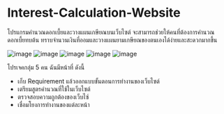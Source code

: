 # Interest-Calculation-Website

โปรแกรมคำนวณดอกเบี้ยและวางแผนเกษียณบนเว็บไซต์ จะสามารถช่วยให้คนที่ต้องการคำนวณดอกเบี้ยทบต้น ทราบจำนวนเงินที่ออมและวางแผนยามเกษียณของตนเองได้ง่ายและสะดวกมากขึ้น

![image](https://github.com/user-attachments/assets/7afde3d8-3719-4113-89f6-e5293ee5fb28)
![image](https://github.com/user-attachments/assets/b3557d02-7d57-494a-948b-a5c5beafee15)
![image](https://github.com/user-attachments/assets/4a914f0f-e3c3-4e9a-aa8e-431a385c5b0c)
![image](https://github.com/user-attachments/assets/13e2256e-d4a1-4273-ac49-b443e76bd072)
![image](https://github.com/user-attachments/assets/19f72679-65bf-421a-834d-f108fd1373fe)

โปรเจคกลุ่ม 5 คน ฉันมีหน้าที่ ดังนี้
- เก็บ Requirement แล้วออกแบบขั้นตอนการทำงานของเว็บไซต์
- เตรียมสูตรคำนวณที่ใช้ในเว็บไซต์
- ตรวจสอบความถูกต้องของเว็บไซ์
- เชื่อมโยงการทำงานของแต่ละหน้า



